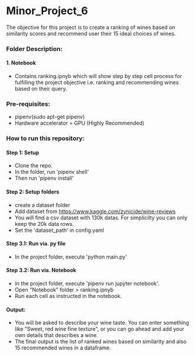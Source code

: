 # Minor_Project_6

The objective for this project is to create a ranking of wines based on similarity scores and recommend user their 15 ideal choices of wines.

### Folder Description:
#### 1. Notebook
- Contains ranking.ipnyb which will show step by step cell process for fulfilling the project objective i.e. ranking and recommending wines based on their query.

### Pre-requisites:
- pipenv(sudo apt-get pipenv)
- Hardware accelerator = GPU (Highly Recommended)

### How to run this repository:
#### Step 1: Setup 
- Clone the repo.
- In the folder, run 'pipenv shell' 
- Then run 'pipenv install'

#### Step 2: Setup folders
- create a dataset folder
- Add dataset from https://www.kaggle.com/zynicide/wine-reviews
- You will find a csv dataset with 130k datas. For simplicilty you can only keep the 20k data rows.
- Set the 'dataset_path' in config.yaml

#### Step 3.1: Run via. py file
- In the project folder, execute 'python main.py'

#### Step 3.2: Run via. Notebook
- In the project folder, execute 'pipenv run jupyter notebook'.
- Open "Notebook" folder > ranking.ipnyb
- Run each cell as instructed in the notebook.

#### Output:
- You will be asked to describe your wine taste. You can enter something like "Sweet, red wine fine texture", or you can go ahead and add your own details that describes a wine. 
- The final output is the list of ranked wines based on similarity and also 15 recommended wines in a dataframe.
